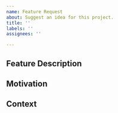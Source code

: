 ```yaml
---
name: Feature Request
about: Suggest an idea for this project.
title: ''
labels: ''
assignees: ''

---
```


<!--- Provide a general summary of the issue in the Title above -->

## Feature Description
<!-- A concise description of the feature you would like. -->

## Motivation
<!-- Why should this feature be added. -->

## Context
<!--- Not obligatory; but provide any other context that would be helpful in terms of prioritization. -->
